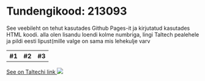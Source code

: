 <html>
    <body>
        <h1>Tundengikood: 213093</h1>
        <p>See veebileht on tehut kasutades Github Pages-it ja kirjutatud kasutades HTML koodi.
        alla olen lisandu loendi kolme numbriga, lingi Taltech pealehele ja pildi eesti lipust(mille valge on sama mis lehekulje varv</p>
          <table>
            <tr>
              <th>#1</th>
              <th>#2</th>
              <th>#3</th>
            </tr>
          </table>
        <a href="https://taltech.ee">
            See on Taltechi link
        </a>
        <img src ="https://upload.wikimedia.org/wikipedia/commons/8/8f/Flag_of_Estonia.svg">
    </body>
</html>
